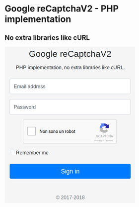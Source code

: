 # Google reCaptchaV2 - PHP implementation 
## No extra libraries like cURL

![Screenshot Index.html](https://raw.githubusercontent.com/nervaccio/PHP-GoogleCaptchaV2/master/assets/img/Google-reCaptchaV2.png)


